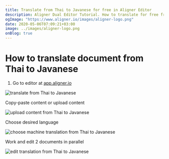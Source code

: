 ```yaml
---
title: Translate from Thai to Javanese for free in Aligner Editor
description: Aligner Dual Editor Tutorial. How to translate for free from Thai to Javanese. Aligner is multilingual document management platform. 
ogImage: "https://www.aligner.io/images/aligner-logo.png"
date: 2020-05-06T07:09:21+03:00
image: ../images/aligner-logo.png
onBlog: true
---
```


# How to translate document from Thai to Javanese

1. Go to editor at [app.aligner.io](https://app.aligner.io "Aligner App web page")

![translate from Thai to Javanese](../aligner-blank-editor.png "translate from Thai to Javanese")

Copy-paste content or upload content

![upload content from Thai to Javanese](../aligner-uploaded-document.png "upload content from Thai to Javanese")

Choose desired language

![choose machine translation from Thai to Javanese](../aligner-language-dropdown.png "choose machine translation from Thai to Javanese")

Work and edit 2 documents in parallel

![edit translation from Thai to Javanese](../aligner-double-sitded-editor.png "edit translation from Thai to Javanese")

